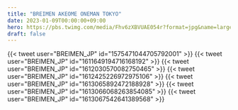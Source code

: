 ```yaml
---
title: "BREIMEN AKEOME ONEMAN TOKYO"
date: 2023-01-09T00:00:00+09:00
hero: https://pbs.twimg.com/media/Fhv6zXBVUAE054r?format=jpg&name=large
draft: false
---
```


{{< tweet user="BREIMEN_JP" id="1575471044705792001" >}}
{{< tweet user="BREIMEN_JP" id="1611649194716168192" >}}
{{< tweet user="BREIMEN_JP" id="1612030570082750465" >}}
{{< tweet user="BREIMEN_JP" id="1612425226972975106" >}}
{{< tweet user="BREIMEN_JP" id="1613065892472188928" >}}
{{< tweet user="BREIMEN_JP" id="1613066068263854085" >}}
{{< tweet user="BREIMEN_JP" id="1613067542641389568" >}}

